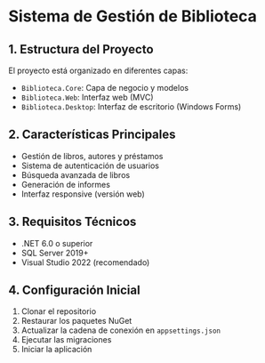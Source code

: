 # Sistema de Gestión de Biblioteca

## 1. Estructura del Proyecto

El proyecto está organizado en diferentes capas:

- `Biblioteca.Core`: Capa de negocio y modelos
- `Biblioteca.Web`: Interfaz web (MVC)
- `Biblioteca.Desktop`: Interfaz de escritorio (Windows Forms)

## 2. Características Principales

- Gestión de libros, autores y préstamos
- Sistema de autenticación de usuarios
- Búsqueda avanzada de libros
- Generación de informes
- Interfaz responsive (versión web)

## 3. Requisitos Técnicos

- .NET 6.0 o superior
- SQL Server 2019+
- Visual Studio 2022 (recomendado)

## 4. Configuración Inicial

1. Clonar el repositorio
2. Restaurar los paquetes NuGet
3. Actualizar la cadena de conexión en `appsettings.json`
4. Ejecutar las migraciones
5. Iniciar la aplicación
